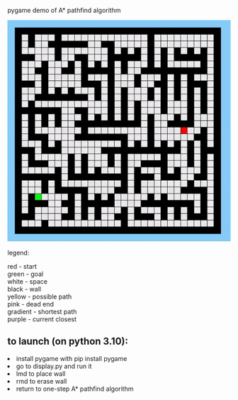 pygame demo of A* pathfind algorithm

![](example.gif)

legend:

red - start <br>
green - goal <br>
white - space <br>
black - wall <br>
yellow - possible path <br>
pink - dead end <br>
gradient - shortest path<br>
purple - current closest<br>

## to launch (on python 3.10):
<li> install pygame with pip install pygame<br>
<li> go to display.py and run it
<li> lmd to place wall
<li> rmd to erase wall
<li> return to one-step A* pathfind algorithm

